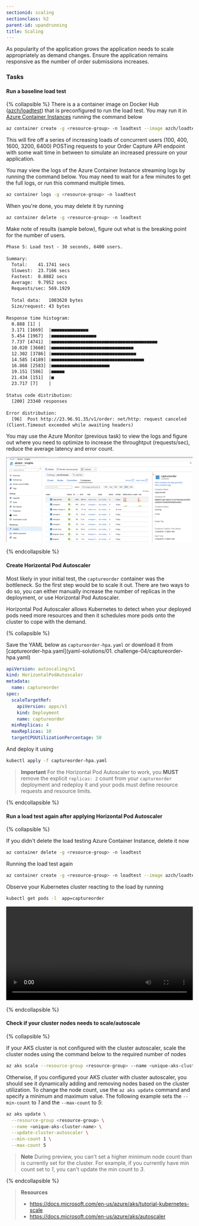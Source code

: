 ```yaml
---
sectionid: scaling
sectionclass: h2
parent-id: upandrunning
title: Scaling
---
```


As popularity of the application grows the application needs to scale appropriately as demand changes.
Ensure the application remains responsive as the number of order submissions increases.

### Tasks

#### Run a baseline load test

{% collapsible %}
There is a a container image on Docker Hub ([azch/loadtest](https://hub.docker.com/r/azch/loadtest)) that is preconfigured to run the load test. You may run it in [Azure Container Instances](https://azure.microsoft.com/en-us/services/container-instances/) running the command below

```sh
az container create -g <resource-group> -n loadtest --image azch/loadtest --restart-policy Never -e SERVICE_IP=<public ip of order capture service>
```

This will fire off a series of increasing loads of concurrent users (100, 400, 1600, 3200, 6400) POSTing requests to your Order Capture API endpoint with some wait time in between to simulate an increased pressure on your application.

You may view the logs of the Azure Container Instance streaming logs by running the command below. You may need to wait for a few minutes to get the full logs, or run this command multiple times.

```sh
az container logs -g <resource-group> -n loadtest
```

When you're done, you may delete it by running

```sh
az container delete -g <resource-group> -n loadtest
```

Make note of results (sample below), figure out what is the breaking point for the number of users.

```
Phase 5: Load test - 30 seconds, 6400 users.

Summary:
  Total:	41.1741 secs
  Slowest:	23.7166 secs
  Fastest:	0.8882 secs
  Average:	9.7952 secs
  Requests/sec:	569.1929

  Total data:	1003620 bytes
  Size/request:	43 bytes

Response time histogram:
  0.888 [1]	|
  3.171 [1669]	|■■■■■■■■■■■■■■
  5.454 [1967]	|■■■■■■■■■■■■■■■■■
  7.737 [4741]	|■■■■■■■■■■■■■■■■■■■■■■■■■■■■■■■■■■■■■■■■
  10.020 [3660]	|■■■■■■■■■■■■■■■■■■■■■■■■■■■■■■■
  12.302 [3786]	|■■■■■■■■■■■■■■■■■■■■■■■■■■■■■■■■
  14.585 [4189]	|■■■■■■■■■■■■■■■■■■■■■■■■■■■■■■■■■■■
  16.868 [2583]	|■■■■■■■■■■■■■■■■■■■■■■
  19.151 [586]	|■■■■■
  21.434 [151]	|■
  23.717 [7]	|

Status code distribution:
  [200]	23340 responses

Error distribution:
  [96]	Post http://23.96.91.35/v1/order: net/http: request canceled (Client.Timeout exceeded while awaiting headers)
```

You may use the Azure Monitor (previous task) to view the logs and figure out where you need to optimize to increase the throughtput (requests/sec), reduce the average latency and error count.

![Azure Monitor container insights](media/captureorder-loadtest-log.png)

{% endcollapsible %}

#### Create Horizontal Pod Autoscaler

Most likely in your initial test, the `captureorder` container was the bottleneck. So the first step would be to scale it out. There are two ways to do so, you can either manually increase the number of replicas in the deployment, or use Horizontal Pod Autoscaler.

Horizontal Pod Autoscaler allows Kubernetes to detect when your deployed pods need more resources and then it schedules more pods onto the cluster to cope with the demand.

{% collapsible %}

Save the YAML below as `captureorder-hpa.yaml` or download it from [captureorder-hpa.yaml](yaml-solutions/01. challenge-04/captureorder-hpa.yaml)

```yaml
apiVersion: autoscaling/v1
kind: HorizontalPodAutoscaler
metadata:
  name: captureorder
spec:
  scaleTargetRef:
    apiVersion: apps/v1
    kind: Deployment
    name: captureorder
  minReplicas: 4
  maxReplicas: 10
  targetCPUUtilizationPercentage: 50
```

And deploy it using

```sh
kubectl apply -f captureorder-hpa.yaml
```

> **Important** For the Horizontal Pod Autoscaler to work, you **MUST** remove the explicit `replicas: 2` count from your `captureorder` deployment and redeploy it and your pods must define resource requests and resource limits.

{% endcollapsible %}

#### Run a load test again after applying Horizontal Pod Autoscaler

{% collapsible %}

If you didn't delete the load testing Azure Container Instance, delete it now

```sh
az container delete -g <resource-group> -n loadtest
```

Running the load test again

```sh
az container create -g <resource-group> -n loadtest --image azch/loadtest --restart-policy Never -e SERVICE_IP=<public ip of order capture service>
```

Observe your Kubernetes cluster reacting to the load by running

```sh
kubectl get pods -l  app=captureorder
```

<video width="100%" controls>
  <source src="media/autoscale-in-action.mp4" type="video/mp4">
Your browser does not support the video tag.
</video>

{% endcollapsible %}

#### Check if your cluster nodes needs to scale/autoscale

{% collapsible %}

If your AKS cluster is not configured with the cluster autoscaler, scale the cluster nodes using the command below to the required number of nodes

```sh
az aks scale --resource-group <resource-group> --name <unique-aks-cluster-name> --node-count 4
```

Otherwise, if you configured your AKS cluster with cluster autoscaler, you should see it dynamically adding and removing nodes based on the cluster utilization. To change the node count, use the `az aks update` command and specify a minimum and maximum value. The following example sets the `--min-count` to *1* and the `--max-count` to *5*:

```sh
az aks update \
  --resource-group <resource-group> \
  --name <unique-aks-cluster-name> \
  --update-cluster-autoscaler \
  --min-count 1 \
  --max-count 5
```

> **Note** During preview, you can't set a higher minimum node count than is currently set for the cluster. For example, if you currently have min count set to *1*, you can't update the min count to *3*.

{% endcollapsible %}

> **Resources**
> * <https://docs.microsoft.com/en-us/azure/aks/tutorial-kubernetes-scale>
> * <https://docs.microsoft.com/en-us/azure/aks/autoscaler>